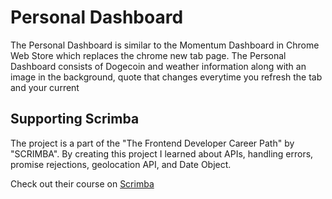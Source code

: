 # Personal Dashboard
The Personal Dashboard is similar to the Momentum Dashboard in Chrome Web Store which replaces the chrome new tab page. The Personal Dashboard consists of Dogecoin and weather information along with an image in the background, quote that changes everytime you refresh the tab and your current 

## Supporting Scrimba

The project is a part of the "The Frontend Developer Career Path" by "SCRIMBA". By creating this project I learned about APIs, handling errors, promise rejections, geolocation API, and Date Object.

Check out their course on [Scrimba](https://scrimba.com/)
